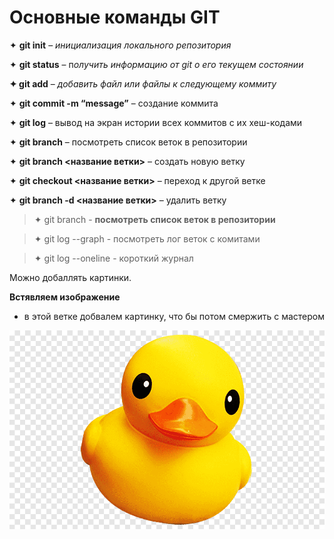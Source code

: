 # Основные команды GIT

✦ **git init** – *инициализация локального репозитория*

✦ **git status** – п*олучить информацию от git о его текущем состоянии*

**✦ git add** – *добавить файл или файлы к следующему коммиту*

✦ **git commit -m “message”** – создание коммита

✦ **git log** – вывод на экран истории всех коммитов с их хеш-кодами

✦ **git branch** – посмотреть список веток в репозитории

✦ **git branch <название ветки>** – создать новую ветку

✦ **git checkout <название ветки>** – переход к другой ветке

✦ **git branch -d <название ветки>** – удалить ветку

> ✦ git branch - **посмотреть список веток в репозитории**

>✦ git log --graph - посмотреть лог веток с комитами

>✦ git log --oneline - короткий журнал


Можно добаллять картинки. 

**Встявляем изображение** 
 - в этой ветке добвалем картинку, что бы потом смержить с мастером
 
![Картинка уточки](уточка.png)